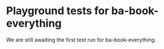 # Playground tests for ba-book-everything
We are still awaiting the first test run for ba-book-everything.
